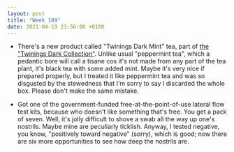 ```yaml
---
layout: post
title: "Week 109"
date: 2021-04-19 23:56:00 +0100
---
```


- There's a new product called "Twinings Dark Mint" tea, part of [the "Twinings Dark Collection"](https://www.twinings.co.uk/our-communi-tea/twinings-teas/twinings-dark-collection).
  Unlike usual "peppermint tea", which a pedantic bore will call a tisane cos it's not made from any part of the tea plant,
  it's black tea with some added mint.
  Maybe it's very nice if prepared properly, but I treated it like peppermint tea and was so disgusted by the stewedness that I'm sorry to say I discarded the whole box.
  Please don't make the same mistake.

- Got one of the government-funded free-at-the-point-of-use lateral flow test kits, because who doesn't like something that's free.
  You get a pack of seven. Well, it's jolly difficult to shove a swab all the way up one's nostrils. Maybe mine are peculiarly ticklish.
  Anyway, I tested negative, you know, "positively toward negative" (sorry), which is good; now there are six more opportunities to see how deep the nostrils are.
